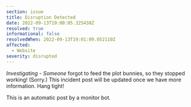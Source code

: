 ```yaml
---
section: issue
title: Disruption Detected
date: 2022-09-13T19:00:05.325438Z
resolved: true
informational: false
resolvedWhen: 2022-09-13T19:01:09.052110Z
affected:
  - Website
severity: disrupted
---
```

*Investigating* - _Someone_ forgot to feed the plot bunnies, so they stopped working! (Sorry.) This incident post will be updated once we have more information. Hang tight!

This is an automatic post by a monitor bot.
        